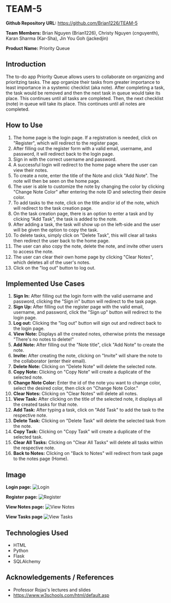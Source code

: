 # TEAM-5

**Github Repository URL:** https://github.com/Brian1226/TEAM-5

**Team Members:** Brian Nguyen (Brian1226), Christy Nguyen (cnguyenth), Karan Sharma (Kar-Sha), Jin You Goh (jackedjin)

**Product Name:** Priority Queue


## Introduction
The to-do app Priority Queue allows users to collaborate on organizing and prioritzing tasks. The app organize their tasks from greater importance to least importance in a systemic checklist (aka note). After completing a task, the task would be removed and then the next task in queue would take its place. This continues until all tasks are completed. Then, the next checklist (note) in queue will take its place. This continues until all notes are completed.


## How to Use 
1. The home page is the login page. If a registration is needed, click on "Register", which will redirect to the register page.
2. After filling out the register form with a valid email, username, and password, it will redirect back to the login page.
3. Sign in with the correct username and password.
4. A successful login will redirect to the home page where the user can view their notes.
5. To create a note, enter the title of the Note and click "Add Note". The note will then be seen on the home page.
6. The user is able to customize the note by changing the color by clicking "Change Note Color" after entering the note ID and selecting their desire color.
7. To add tasks to the note, click on the title and/or id of the note, which will redirect to the task creation page.
8. On the task creation page, there is an option to enter a task and by clicking "Add Task", the task is added to the note.
9. After adding a task, the task will show up on the left-side and the user will be given the option to copy the task. 
10. To delete tasks, simply click on "Delete Task", this will clear all tasks then redirect the user back to the home page.
11. The user can also copy the note, delete the note, and invite other users to access the note. 
12. The user can clear their own home page by clicking "Clear Notes", which deletes all of the user's notes.
13. Click on the "log out" button to log out.


## Implemented Use Cases
1. **Sign In:** After filling out the login form with the valid username and password, clicking the "Sign in" button will redirect to the task page.
2. **Sign Up:** After filling out the register page with the valid email, username, and password, click the "Sign up" button will redirect to the login page.
3. **Log out:** Clicking the "log out" button will sign out and redirect back to the login page.
4. **View Note:** Displays all the created notes, otherwise prints the message "There's no notes to delete!"
5. **Add Note:** After filling out the "Note title", click "Add Note" to create the note.
6. **Invite:** After creating the note, clicking on "Invite" will share the note to the collaborator (enter their email).
7. **Delete Note:** Clicking on "Delete Note" will delete the selected note.
8. **Copy Note:** Clicking on "Copy Note" will create a duplicate of the selected note.
9. **Change Note Color:** Enter the id of the note you want to change color, select the desired color, then click on "Change Note Color."
10. **Clear Notes:** Clicking on "Clear Notes" will delete all notes.
11. **View Task:** After clicking on the title of the selected note, it displays all the created tasks for that note.
12. **Add Task:** After typing a task, click on "Add Task" to add the task to the respective note.
13. **Delete Task:** Clicking on "Delete Task" will delete the selected task from the note.
14. **Copy Task:** Clicking on "Copy Task" will create a duplicate of the selected task.
15. **Clear All Tasks:** Clicking on "Clear All Tasks" will delete all tasks within the respective note.
16. **Back to Notes:** Clicking on "Back to Notes" will redirect from task page to the notes page (Home).


## Image
**Login page:**
![Login](https://i.postimg.cc/X7ShtBnx/Screen-Shot-2021-05-07-at-4-33-53-PM.png)

**Register page:**
![Register](https://i.postimg.cc/MptFcsVr/Screen-Shot-2021-05-07-at-4-34-02-PM.png)

**View Notes page:**
![View Notes](https://i.postimg.cc/PqYC2j6z/Screen-Shot-2021-05-19-at-11-09-27-PM.png)

**View Tasks page**
![View Tasks](https://i.postimg.cc/6qMJz32P/Screen-Shot-2021-05-19-at-11-28-49-PM.png)


## Technologies Used
* HTML
* Python
* Flask
* SQLAlchemy


## Acknowledgements / References
* Professor Rojas's lectures and slides
* https://www.w3schools.com/html/default.asp
